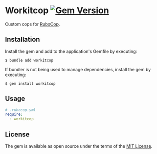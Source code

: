 # Workitcop [![Gem Version](https://badge.fury.io/rb/workitcop.svg)](https://badge.fury.io/rb/workitcop)

Custom cops for [RuboCop](https://github.com/rubocop/rubocop).

## Installation

Install the gem and add to the application's Gemfile by executing:

    $ bundle add workitcop

If bundler is not being used to manage dependencies, install the gem by executing:

    $ gem install workitcop

## Usage

```yaml
# .rubocop.yml
require:
  - workitcop
```

## License

The gem is available as open source under the terms of the [MIT License](https://opensource.org/licenses/MIT).

